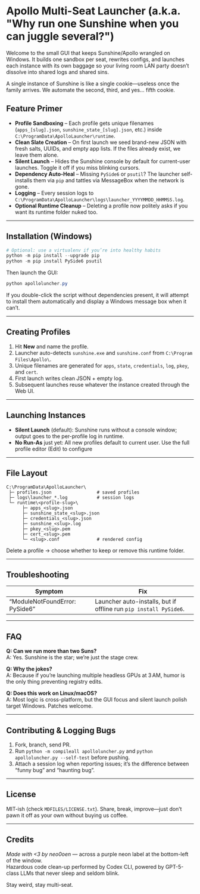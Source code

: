 # Apollo Multi-Seat Launcher (a.k.a. "Why run one Sunshine when you can juggle several?")

Welcome to the small GUI that keeps Sunshine/Apollo wrangled on Windows. It builds one sandbox per seat, rewrites configs, and launches each instance with its own baggage so your living room LAN party doesn’t dissolve into shared logs and shared sins.

 A single instance of Sunshine is like a single cookie—useless once the family arrives. We automate the second, third, and yes… fifth cookie.

## Feature Primer
- **Profile Sandboxing** – Each profile gets unique filenames (`apps_[slug].json`, `sunshine_state_[slug].json`, etc.) inside `C:\ProgramData\ApolloLauncher\runtime`.
- **Clean Slate Creation** – On first launch we seed brand-new JSON with fresh salts, UUIDs, and empty app lists. If the files already exist, we leave them alone.
- **Silent Launch** – Hides the Sunshine console by default for current-user launches. Toggle it off if you miss blinking cursors.
- **Dependency Auto-Heal** – Missing `PySide6` or `psutil`? The launcher self-installs them via `pip` and tattles via MessageBox when the network is gone.
- **Logging** – Every session logs to `C:\ProgramData\ApolloLauncher\logs\launcher_YYYYMMDD_HHMMSS.log`.
- **Optional Runtime Cleanup** – Deleting a profile now politely asks if you want its runtime folder nuked too.

---

## Installation (Windows)
```powershell
# Optional: use a virtualenv if you’re into healthy habits
python -m pip install --upgrade pip
python -m pip install PySide6 psutil
```
Then launch the GUI:
```powershell
python apolloluncher.py
```
If you double-click the script without dependencies present, it will attempt to install them automatically and display a Windows message box when it can’t.

---

## Creating Profiles
1. Hit **New** and name the profile.
2. Launcher auto-detects `sunshine.exe` and `sunshine.conf` from `C:\Program Files\Apollo\`.
3. Unique filenames are generated for `apps`, `state`, `credentials`, `log`, `pkey`, and `cert`.
4. First launch writes clean JSON + empty log.
5. Subsequent launches reuse whatever the instance created through the Web UI.

---

## Launching Instances
- **Silent Launch** (default): Sunshine runs without a console window; output goes to the per-profile log in runtime.
- **No Run-As** just yet: All new profiles default to current user. Use the full profile editor (Edit) to configure 

---

## File Layout
```
C:\ProgramData\ApolloLauncher\
 ├─ profiles.json                 # saved profiles
 ├─ logs\launcher_*.log           # session logs
 └─ runtime\<profile-slug>\
      ├─ apps_<slug>.json
      ├─ sunshine_state_<slug>.json
      ├─ credentials_<slug>.json
      ├─ sunshine_<slug>.log
      ├─ pkey_<slug>.pem
      ├─ cert_<slug>.pem
      └─ <slug>.conf              # rendered config
```
Delete a profile → choose whether to keep or remove this runtime folder.

---

## Troubleshooting
| Symptom | Fix |
| --- | --- |
| “ModuleNotFoundError: PySide6” | Launcher auto-installs, but if offline run `pip install PySide6`. |

---

## FAQ
**Q: Can we run more than two Suns?**  
A: Yes. Sunshine is the star; we’re just the stage crew.

**Q: Why the jokes?**  
A: Because if you’re launching multiple headless GPUs at 3 AM, humor is the only thing preventing registry edits.

**Q: Does this work on Linux/macOS?**  
A: Most logic is cross-platform, but the GUI focus and silent launch polish target Windows. Patches welcome.

---

## Contributing & Logging Bugs
1. Fork, branch, send PR.  
2. Run `python -m compileall apolloluncher.py` and `python apolloluncher.py --self-test` before pushing.  
3. Attach a session log when reporting issues; it’s the difference between “funny bug” and “haunting bug”.

---

## License
MIT-ish (check `MDFILES/LICENSE.txt`). Share, break, improve—just don’t pawn it off as your own without buying us coffee.

---

## Credits
*Made with <3 by neo0oen* — across a purple neon label at the bottom-left of the window.  
Hazardous code clean-up performed by Codex CLI, powered by GPT-5-class LLMs that never sleep and seldom blink.

Stay weird, stay multi-seat.
